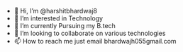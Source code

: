 - 👋 Hi, I’m @harshitbhardwaj8
- 👀 I’m interested in Technology
- 🌱 I’m currently Pursuing my B.tech
- 💞️ I’m looking to collaborate on various technologies
- 📫 How to reach me just email bhardwajh055gmail.com

<!---
harshitbhardwaj8/harshitbhardwaj8 is a ✨ special ✨ repository because its `README.md` (this file) appears on your GitHub profile.
You can click the Preview link to take a look at your changes.
--->
